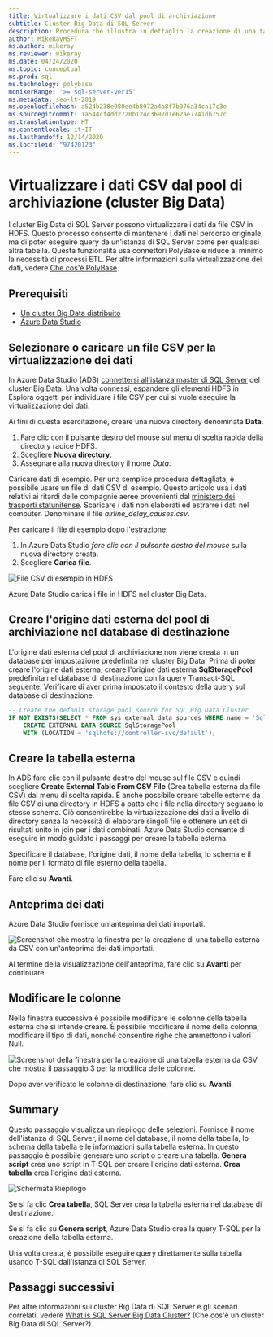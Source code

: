 ```yaml
---
title: Virtualizzare i dati CSV dal pool di archiviazione
subtitle: Cluster Big Data di SQL Server
description: Procedura che illustra in dettaglio la creazione di una tabella esterna per la virtualizzazione di un file CSV in un cluster Big Data
author: MikeRayMSFT
ms.author: mikeray
ms.reviewer: mikeray
ms.date: 04/24/2020
ms.topic: conceptual
ms.prod: sql
ms.technology: polybase
monikerRange: '>= sql-server-ver15'
ms.metadata: seo-lt-2019
ms.openlocfilehash: a524b238e980ee4b8972a4a8f7b976a34ca17c3e
ms.sourcegitcommit: 1a544cf4dd2720b124c3697d1e62ae7741db757c
ms.translationtype: HT
ms.contentlocale: it-IT
ms.lasthandoff: 12/14/2020
ms.locfileid: "97420123"
---
```

# <a name="virtualize-csv-data-from-storage-pool-big-data-clusters"></a>Virtualizzare i dati CSV dal pool di archiviazione (cluster Big Data)

I cluster Big Data di SQL Server possono virtualizzare i dati da file CSV in HDFS. Questo processo consente di mantenere i dati nel percorso originale, ma di poter eseguire query da un'istanza di SQL Server come per qualsiasi altra tabella. Questa funzionalità usa connettori PolyBase e riduce al minimo la necessità di processi ETL. Per altre informazioni sulla virtualizzazione dei dati, vedere [Che cos'è PolyBase](../relational-databases/polybase/polybase-guide.md).

## <a name="prerequisites"></a>Prerequisiti

- [Un cluster Big Data distribuito](deployment-guidance.md)
- [Azure Data Studio](../azure-data-studio/download-azure-data-studio.md)

## <a name="select-or-upload-a-csv-file-for-data-virtualization"></a>Selezionare o caricare un file CSV per la virtualizzazione dei dati 

In Azure Data Studio (ADS) [connettersi all'istanza master di SQL Server](connect-to-big-data-cluster.md#master) del cluster Big Data. Una volta connessi, espandere gli elementi HDFS in Esplora oggetti per individuare i file CSV per cui si vuole eseguire la virtualizzazione dei dati. 

Ai fini di questa esercitazione, creare una nuova directory denominata **Data**.

1. Fare clic con il pulsante destro del mouse sul menu di scelta rapida della directory radice HDFS.
2. Scegliere **Nuova directory**.
3. Assegnare alla nuova directory il nome *Data*.

Caricare dati di esempio. Per una semplice procedura dettagliata, è possibile usare un file di dati CSV di esempio. Questo articolo usa i dati relativi ai ritardi delle compagnie aeree provenienti dal [ministero dei trasporti statunitense](https://www.transtats.bts.gov/OT_Delay/OT_DelayCause1.asp?pn=1). Scaricare i dati non elaborati ed estrarre i dati nel computer. Denominare il file *airline_delay_causes.csv*.

Per caricare il file di esempio dopo l'estrazione:

1. In Azure Data Studio *fare clic con il pulsante destro del mouse* sulla nuova directory creata. 
2. Scegliere **Carica file**.

![File CSV di esempio in HDFS](media/data-virtualization/100-csv-sample-file-hdfs.png)

Azure Data Studio carica i file in HDFS nel cluster Big Data.

## <a name="create-the-storage-pool-external-data-source-in-your-target-database"></a>Creare l'origine dati esterna del pool di archiviazione nel database di destinazione

L'origine dati esterna del pool di archiviazione non viene creata in un database per impostazione predefinita nel cluster Big Data. Prima di poter creare l'origine dati esterna, creare l'origine dati esterna **SqlStoragePool** predefinita nel database di destinazione con la query Transact-SQL seguente. Verificare di aver prima impostato il contesto della query sul database di destinazione.

```sql
-- Create the default storage pool source for SQL Big Data Cluster
IF NOT EXISTS(SELECT * FROM sys.external_data_sources WHERE name = 'SqlStoragePool')
    CREATE EXTERNAL DATA SOURCE SqlStoragePool
    WITH (LOCATION = 'sqlhdfs://controller-svc/default');
```

## <a name="create-the-external-table"></a>Creare la tabella esterna

In ADS fare clic con il pulsante destro del mouse sul file CSV e quindi scegliere **Create External Table From CSV File** (Crea tabella esterna da file CSV) dal menu di scelta rapida. È anche possibile creare tabelle esterne da file CSV di una directory in HDFS a patto che i file nella directory seguano lo stesso schema. Ciò consentirebbe la virtualizzazione dei dati a livello di directory senza la necessità di elaborare singoli file e ottenere un set di risultati unito in join per i dati combinati. Azure Data Studio consente di eseguire in modo guidato i passaggi per creare la tabella esterna.

Specificare il database, l'origine dati, il nome della tabella, lo schema e il nome per il formato di file esterno della tabella.

Fare clic su **Avanti**.

## <a name="preview-data"></a>Anteprima dei dati

Azure Data Studio fornisce un'anteprima dei dati importati.

![Screenshot che mostra la finestra per la creazione di una tabella esterna da CSV con un'anteprima dei dati importati.](media/data-virtualization/130-csv-preview-data.png)

Al termine della visualizzazione dell'anteprima, fare clic su **Avanti** per continuare

## <a name="modify-columns"></a>Modificare le colonne

Nella finestra successiva è possibile modificare le colonne della tabella esterna che si intende creare. È possibile modificare il nome della colonna, modificare il tipo di dati, nonché consentire righe che ammettono i valori Null. 

![Screenshot della finestra per la creazione di una tabella esterna da CSV che mostra il passaggio 3 per la modifica delle colonne.](media/data-virtualization/140-csv-modify-columns.png)

Dopo aver verificato le colonne di destinazione, fare clic su **Avanti**.

## <a name="summary"></a>Summary

Questo passaggio visualizza un riepilogo delle selezioni. Fornisce il nome dell'istanza di SQL Server, il nome del database, il nome della tabella, lo schema della tabella e le informazioni sulla tabella esterna. In questo passaggio è possibile generare uno script o creare una tabella. **Genera script** crea uno script in T-SQL per creare l'origine dati esterna. **Crea tabella** crea l'origine dati esterna.

![Schermata Riepilogo](media/data-virtualization/150-csv-virtualize-data-summary.png)

Se si fa clic **Crea tabella**, SQL Server crea la tabella esterna nel database di destinazione.

Se si fa clic su **Genera script**, Azure Data Studio crea la query T-SQL per la creazione della tabella esterna.

Una volta creata, è possibile eseguire query direttamente sulla tabella usando T-SQL dall'istanza di SQL Server.

## <a name="next-steps"></a>Passaggi successivi

Per altre informazioni sui cluster Big Data di SQL Server e gli scenari correlati, vedere [What is SQL Server Big Data Cluster?](big-data-cluster-overview.md) (Che cos'è un cluster Big Data di SQL Server?).
